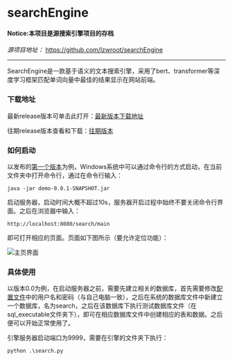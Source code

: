 # searchEngine
#### **Notice:本项目是源搜索引擎项目的存档**

*源项目地址：* https://github.com/lzwroot/searchEngine

---

SearchEngine是一款基于语义的文本搜索引擎，采用了bert、transformer等深度学习框架匹配单词向量中最佳的结果显示在网站前端。

### 下载地址

最新release版本可单击此打开：[最新版本下载地址](https://github.com/Guojingxing/searchEngine/releases/latest)

往期release版本查看和下载：[往期版本](https://github.com/Guojingxing/searchEngine/releases)

### 如何启动

以发布的[第一个版本](https://github.com/Guojingxing/searchEngine/releases/tag/0.0.1)为例，Windows系统中可以通过命令行的方式启动，在当前文件夹中打开命令行，通过在命令行输入：

```console
java -jar demo-0.0.1-SNAPSHOT.jar
```

启动服务器，启动时间大概不超过10s，服务器开启过程中始终不要关闭命令行界面。之后在浏览器中输入：

```http
http://localhost:8080/search/main
```

即可打开相应的页面。页面如下图所示（要允许定位功能）：

![主页界面](https://raw.githubusercontent.com/Guojingxing/searchEngine/master/README.assets/image-20210310130207975.png)

### 具体使用

以版本0.0为例，在启动服务器之前，需要先建立相关的数据库，首先需要修改[配置文件](.\src\main\resources\application.yml)中的用户名和密码（与自己电脑一致），之后在系统的数据库文件中新建立一个数据库，名为search，之后在该数据库下执行测试数据库文件（在sql_executable文件夹下），即可在相应数据库文件中创建相应的表和数据。之后便可以开始正常使用了。

引擎服务器启动端口为9999，需要在引擎的文件夹下执行：

```console
python .\search.py
```

